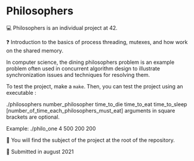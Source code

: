 # Philosophers

:computer: Philosophers is an individual project at 42.

:question: Introduction to the basics of process threading, mutexes, and how work on the shared memory.

In computer science, the dining philosophers problem is an example problem often used in concurrent algorithm design to illustrate synchronization issues and techniques for resolving them.

To test the project, make a ```make```. Then, you can test the project using an executable : 

./philosophers number_philosopher time_to_die time_to_eat time_to_sleep [number_of_time_each_philosophers_must_eat] arguments in square brackets are optional.

Example: ./philo_one 4 500 200 200

:page_with_curl: You will find the subject of the project at the root of the repository.

:calendar: Submitted in august 2021
